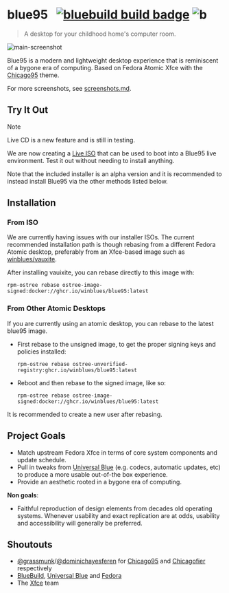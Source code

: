# blue95 &nbsp; [![bluebuild build badge](https://github.com/ledif/blue95/actions/workflows/build.yml/badge.svg)](https://github.com/ledif/blue95/actions/workflows/build.yml) ![b](https://img.shields.io/badge/dynamic/json?url=https%3A%2F%2Fgithub.com%2Fipitio%2Fbackage%2Fraw%2Findex%2Fwinblues%2Fblue95%2Fblue95.json&query=%24.downloads&label=total%20pulls)


> A desktop for your childhood home's computer room.

![main-screenshot](https://blue95.neocities.org/screenshot-winamp.png)

Blue95 is a modern and lightweight desktop experience that is reminiscent of a bygone era of computing.
Based on Fedora Atomic Xfce with the [Chicago95](https://github.com/grassmunk/Chicago95) theme.

For more screenshots, see [screenshots.md](https://github.com/ledif/blue95/blob/main/docs/screenshots.md).


## Try It Out

> [!NOTE]  
> Live CD is a new feature and is still in testing.

We are now creating a [Live ISO](https://pub-969fbc86b5f24e4d81c6d022e8fd8dde.r2.dev/blue95-live-latest.iso) that can be used to boot into a Blue95 live environment. Test it out without needing to install anything.

Note that the included installer is an alpha version and it is recommended to instead install Blue95 via the other methods listed below.

## Installation

### From ISO

We are currently having issues with our installer ISOs. The current recommended installation path is though rebasing from a different Fedora Atomic desktop, preferably from an Xfce-based image such as [winblues/vauxite](https://github.com/winblues/vauxite).

After installing vauixite, you can rebase directly to this image with:

  ```
  rpm-ostree rebase ostree-image-signed:docker://ghcr.io/winblues/blue95:latest
  ```

### From Other Atomic Desktops
If you are currently using an atomic desktop, you can rebase to the latest blue95 image.

- First rebase to the unsigned image, to get the proper signing keys and policies installed:
  ```
  rpm-ostree rebase ostree-unverified-registry:ghcr.io/winblues/blue95:latest
  ```
- Reboot and then rebase to the signed image, like so:
  ```
  rpm-ostree rebase ostree-image-signed:docker://ghcr.io/winblues/blue95:latest
  ```

It is recommended to create a new user after rebasing.


## Project Goals

- Match upstream Fedora Xfce in terms of core system components and update schedule.
- Pull in tweaks from [Universal Blue](https://github.com/ublue-os) (e.g. codecs, automatic updates, etc) to produce a more usable out-of-the box experience.
- Provide an aesthetic rooted in a bygone era of computing.

**Non goals**:
- Faithful reproduction of design elements from decades old operating systems. Whenever usability and exact replication are at odds, usability and accessibility will generally be preferred.


## Shoutouts
- [@grassmunk](https://github.com/grassmunk)/[@dominichayesferen](https://github.com/dominichayesferen) for [Chicago95](https://github.com/grassmunk/Chicago95) and [Chicagofier](https://github.com/dominichayesferen/Chicagofier) respectively
- [BlueBuild](https://github.com/blue-build), [Universal Blue](https://github.com/ublue-os) and [Fedora](https://fedoraproject.org)
- The [Xfce](https://www.xfce.org/) team
 
